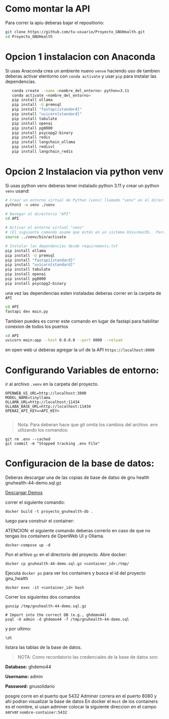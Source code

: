 # Como montar la API


Para correr la apiu deberas bajar el repositiorio:
```bash 
git clone https://github.com/tu-usuario/Proyecto_GNUHealth.git
cd Proyecto_GNUHealth

```
# Opcion 1 instalacion con Anaconda

Si usas Anaconda crea un ambiente nuevo `venve` haciendo uso de 
tambien deberas activar elentorno con `conda activate` y usar `pip` para instalar las dependencias.
```bash
   conda create --name <nombre_del_entorno> python=3.11
   conda activate <nombre_del_entorno>
   pip install ollama
   pip install -U premsql
   pip install "fastapi[standard]"
   pip install "uvicorn[standard]"
   pip install tabulate
   pip install openai
   pip install pg8000
   pip install psycopg2-binary
   pip install redis
   pip install langchain_ollama
   pip install redisvl
   pip install langchain_redis

```
# Opcion 2 Instalacion via python venv
Si usas python venv deberas tener instalado python 3.11 y crear un python `venv`
usand:
```bash
# Crear un entorno virtual de Python (venv) llamado "venv" en el directorio padre de "API"
python3 -m venv ./venv

# Navegar al directorio "API"
cd API

# Activar el entorno virtual "venv"
# (El siguiente comando asume que estás en un sistema Unix/macOS.  Para Windows, usa "..\venv\Scripts\activate")
source ../venv/bin/activate

# Instalar las dependencias desde requirements.txt
pip install ollama
pip install -U premsql
pip install "fastapi[standard]"
pip install "uvicorn[standard]"
pip install tabulate
pip install openai
pip install pg8000
pip install psycopg2-binary

```


una vez las dependencias esten instaladas deberas correr en la carpeta de `API`
 ```bash
 cd API
fastapi dev main.py
```
Tambien puedes es correr este comando en lugar de fastapi para habilitar conexion de todos los puertos
```bash 
cd API
uvicorn main:app --host 0.0.0.0 --port 8000 --reload
```
en open web ui deberas agregar la url de la API `https://localhost:8000`


# Configurando Variables de entorno:
ir al archivo `.venv` en la carpeta del proyecto.
```
OPENWEB_UI_URL=http://localhost:3000
MODEL_NAME=tinyllama
OLLAMA_URL=http://localhost:11434
OLLABA_BASE_URL=http://localhost:11434
OPENAI_API_KEY=<API_KEY>


```
> Nota: Para  deberan hace que git omita los cambios del archivo .env
utlizando los comandos:

```
git rm .env --cached
git commit -m "Stopped tracking .env File"
```


# Configuracion de la base de datos:
Deberas descargar una de las copias de base de datso de gnu health
gnuhealth-44-demo.sql.gz

[Descargar Demos](https://www.gnuhealth.org/downloads/postgres_dumps/)

correr el siguiente comando:
```
docker build -t proyecto_gnuhealth-db .
```

luego para construir el container:

ATENCION: el siguiente comando deberas correrlo en caso de que no tengas 
los containers de OpenWeb UI y Ollama.

```
docker-compose up -d 
```








Pon el arhivo `gz` en el directorio del proyecto.
Abre docker:
```
docker cp gnuhealth-44-demo.sql.gz <container_id>:/tmp/
```
Ejecuta `docker ps` para ver los containers  y busca el id del proyecto gnu_health
```
docker exec -it <container_id> bash
```
Correr los siguientes dos comandos 
```
gunzip /tmp/gnuhealth-44-demo.sql.gz

# Import into the correct DB (e.g., ghdemo44)
psql -U admin -d ghdemo44 -f /tmp/gnuhealth-44-demo.sql

```
y por ultimo:
```
\dt 
```

listara las tablas de la base de datos.

> NOTA: Como recordatorio las credenciales de la base de datos son:

**Database:** ghdemo44

**Username:** admin

**Password:** gnusolidario

posgre corre en el puerto que 5432 
Adminer correra en el puerto 8080 y ahi podran visualizar la base de datos
En docker el  `Host` de los containers es el nombre, si usan adminer colocar 
la siguiente direccion en el campo server `nombre-container:5432`





